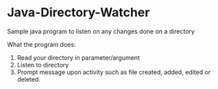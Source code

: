 # Java-Directory-Watcher
Sample java program to listen on any changes done on a directory

What the program does:
1. Read your directory in parameter/argument
2. Listen to directory
3. Prompt message upon activity such as file created, added, edited or deleted.
